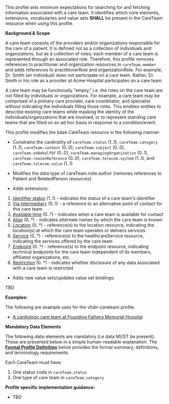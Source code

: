 This profile sets minimum expectations for searching for and fetching information associated with a care team. It identifies which core elements, extensions, vocabularies and value sets **SHALL** be present in the CareTeam resource when using this profile.

**Background & Scope**

A care team consists of the providers and/or organizations responsible for the care of a patient. It is defined not as a collection of individuals and organizations, but as a collection of roles; each member of a care team is represented through an associated role. Therefore, this profile removes references to practitioner and organization resources in `careTeam.member` and adds references to practitionerRole and organizationRole. For example, Dr. Smith (an individual) does not participate on a care team. Rather, Dr. Smith in his role as a provider at Acme Hospital participates on a care team.

A care team may be functionally "empty," i.e. the roles on the care team are not filled by individuals or organizations. For example, a care team may be comprised of a primary care provider, care coordinator, and specialist without indicating the individuals filling those roles. This enables entities to describe existing care teams while masking the identity of the individuals/organizations that are involved, or to represent standing care teams that are filled on an ad hoc basis in response to a condition/event.

This profile modifies the base CareTeam resource in the following manner:

*  Constrains the cardinality of `careTeam.status` (1..1), `careTeam.category` (1..1), `careTeam.context` (0..0), `careTeam.subject` (0..0), `careTeam.onBehalfOf` (0..0), `careTeam.managingOrganization` (0..1), `careTeam.reasonReference` (0..0), `careTeam.telecom.system` (1..1), and `careTeam.telecom.value` (1..1)

*   Modifies the data type of careTeam.note.author (removes references to Patient and RelatedPerson resources)

*  Adds extensions:

1.  [Identifier status](StructureDefinition-identifier-status.html) (1..1) - indicates the status of a care team's identifier
1.  [Via intermediary](StructureDefinition-contactpoint-viaintermediary.html) (0..1) - a reference to an alternative point of contact for this care team
1.  [Available time](StructureDefinition-contactpoint-availabletime.html) (0..*) - indicates when a care team is available for contact
1.  [Alias](StructureDefinition-careteam-alias.html) (0..*) - indicates alternate names by which the care team is known
1.  [Location](StructureDefinition-location-reference.html) (0..*) - reference(s) to the location resource, indicating the location(s) at which the care team operates or delivers services
1.  [Service](StructureDefinition-healthcareservice-reference.html) (0..*) - reference(s) to the healthcareService resource, indicating the services offered by the care team
1.  [Endpoint](StructureDefinition-endpoint-reference.html) (0..*) - reference(s) to the endpoint resource, indicating technical endpoints for the care team independent of its members, affiliated organizations, etc.
1.  [Restriction](StructureDefinition-usage-restriction.html) (0..*) - indicates whether disclosure of any data associated with a care team is restricted

*  Adds new value sets/updates value set bindings:

TBD



**Examples:**

The following are example uses for the vhdir-careteam profile:

-  [A cardiology care team at Founding Fathers Memorial Hospital](CareTeam-cardiologycareteam1.html)


**Mandatory Data Elements**

The following data-elements are mandatory (i.e data MUST be present). These are presented below in a simple human-readable explanation. The [**Formal Profile Definition**](#profile) below provides the  formal summary, definitions, and  terminology requirements.  

Each CareTeam must have:

1.  One status code in `careTeam.status`
1.  One type of care team in `careTeam.category`


**Profile specific implementation guidance:**

- TBD
